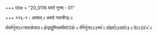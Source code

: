 +++
title = "20_0116 यस्ते नूनम् - 01"

+++
११६-१। आश्वम्॥ अश्वो गायत्रीन्द्रः॥

य꣤स्ते꣯नू꣯नाऽ५ꣳशतक्र꣤ताउ॥ इ꣡न्द्रद्युम्नितमो꣯माऽ᳒२᳒दाः꣡॥ ते꣢꣯न꣡नू꣯नाऽ२३म्मा꣢॥ दा꣡इमा꣭ऽ३उवा꣢ऽ३॥ देऽ२३꣡४꣡५ः꣡॥